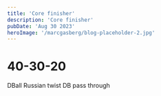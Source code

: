 ```yaml
---
title: 'Core finisher'
description: 'Core finisher'
pubDate: 'Aug 30 2023'
heroImage: '/marcgasberg/blog-placeholder-2.jpg'
---
```

# 40-30-20
DBall Russian twist
DB pass through 
